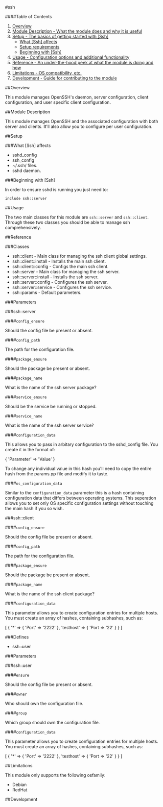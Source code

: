 #ssh

####Table of Contents

1. [Overview](#overview)
2. [Module Description - What the module does and why it is useful](#ssh-description)
3. [Setup - The basics of getting started with [Ssh]](#setup)
    * [What [Ssh] affects](#what-[ssh]-affects)
    * [Setup requirements](#setup-requirements)
    * [Beginning with [Ssh]](#beginning-with-[Ssh])
4. [Usage - Configuration options and additional functionality](#usage)
5. [Reference - An under-the-hood peek at what the module is doing and how](#reference)
5. [Limitations - OS compatibility, etc.](#limitations)
6. [Development - Guide for contributing to the module](#development)

##Overview

This module manages OpenSSH's daemon, server configuration, client
configuration, and user specific client configuration.

##Module Description

This module manages OpenSSH and the associated configuration with both server
and clients.  It'll also allow you to configure per user configuration.

##Setup

###What [Ssh] affects

* sshd_config
* ssh_config
* ~/.ssh/ files.
* sshd daemon.

###Beginning with [Ssh]  

In order to ensure sshd is running you just need to:

```
include ssh::server
```

##Usage

The two main classes for this module are `ssh::server` and `ssh::client`.
Through these two classes you should be able to manage ssh comprehensively.

##Reference

###Classes

* ssh::client          - Main class for managing the ssh client global settings.
* ssh::client::install - Installs the main ssh client.
* ssh::client::config  - Configs the main ssh client.
* ssh::server          - Main class for managing the ssh server.
* ssh::server::install - Installs the ssh server.
* ssh::server::config  - Configures the ssh server.
* ssh::server::service - Configures the ssh service.
* ssh::params          - Default parameters.

###Parameters

###ssh::server

####`config_ensure`

Should the config file be present or absent.

####`config_path`

The path for the configuration file.

####`package_ensure`

Should the package be present or absent.

####`package_name`

What is the name of the ssh server package?

####`service_ensure`

Should be the service be running or stopped.

####`service_name`

What is the name of the ssh server service?

####`configuration_data`

This allows you to pass in arbitary configuration to the sshd_config file. You
create it in the format of:

{ 'Parameter' => 'Value' }

To change any individual value in this hash you'll need to copy the entire
hash from the params.pp file and modify it to taste.

####`os_configuration_data`

Similar to the `configuration_data` parameter this is a hash containing
configuration data that differs between operating systems.  This seperation
allows you to set only OS specific configuration settings without touching the
main hash if you so wish.


###ssh::client

####`config_ensure` 

Should the config file be present or absent.

####`config_path`

The path for the configuration file.

####`package_ensure`

Should the package be present or absent.

####`package_name`

What is the name of the ssh client package?

####`configuration_data`

This parameter allows you to create configuration entries for multiple
hosts.  You must create an array of hashes, containing subhashes, such as:

[ { '*' => { 'Port' => '2222' }, 'testhost' => { 'Port => '22' } } ]

###Defines

* ssh::user

###Parameters

###ssh::user

####`ensure`

Should the config file be present or absent.

####`owner`

Who should own the configuration file.

####`group`

Which group should own the configuration file.

####`configuration_data`

This parameter allows you to create configuration entries for multiple
hosts.  You must create an array of hashes, containing subhashes, such as:

[ { '*' => { 'Port' => '2222' }, 'testhost' => { 'Port => '22' } } ]


##Limitations

This module only supports the following osfamily:

* Debian
* RedHat

##Development
